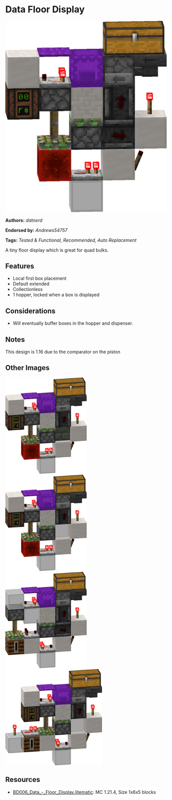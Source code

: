 # Data Floor Display
<img alt="Data_-_Floor_Display.png" src="images/Data_-_Floor_Display.png?raw=1">

**Authors:** *datnerd*

**Endorsed by:** *Andrews54757*

**Tags:** *Tested & Functional, Recommended, Auto Replacement*

A tiny floor display which is great for quad bulks.

## Features
- Local first box placement
- Default extended
- Collectionless
- 1 hopper, locked when a box is displayed

## Considerations
- Will eventually buffer boxes in the hopper and dispenser.

## Notes
This design is 1.16 due to the comparator on the piston

## Other Images
<img src="images/area_render.png?raw=1" height="300px">

<img src="images/area_render_1_.png?raw=1" height="300px">

<img src="images/area_render_2_.png?raw=1" height="300px">

<img src="images/area_render_3_.png?raw=1" height="300px">

## Resources
- [BD006_Data_-_Floor_Display.litematic](attachments/BD006_Data_-_Floor_Display.litematic): MC 1.21.4, Size 1x6x5 blocks
